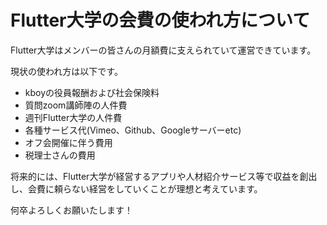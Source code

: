 # Flutter大学の会費の使われ方について

Flutter大学はメンバーの皆さんの月額費に支えられていて運営できています。

現状の使われ方は以下です。

- kboyの役員報酬および社会保険料
- 質問zoom講師陣の人件費
- 週刊Flutter大学の人件費
- 各種サービス代(Vimeo、Github、Googleサーバーetc)
- オフ会開催に伴う費用
- 税理士さんの費用

将来的には、Flutter大学が経営するアプリや人材紹介サービス等で収益を創出し、会費に頼らない経営をしていくことが理想と考えています。

何卒よろしくお願いたします！